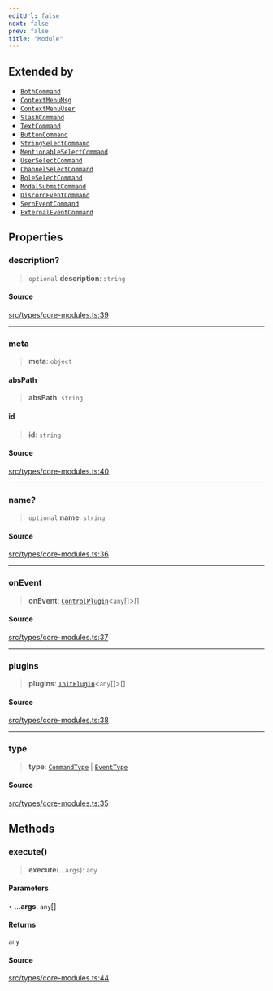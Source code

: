```yaml
---
editUrl: false
next: false
prev: false
title: "Module"
---
```


## Extended by

- [`BothCommand`](/v4/api/interfaces/bothcommand/)
- [`ContextMenuMsg`](/v4/api/interfaces/contextmenumsg/)
- [`ContextMenuUser`](/v4/api/interfaces/contextmenuuser/)
- [`SlashCommand`](/v4/api/interfaces/slashcommand/)
- [`TextCommand`](/v4/api/interfaces/textcommand/)
- [`ButtonCommand`](/v4/api/interfaces/buttoncommand/)
- [`StringSelectCommand`](/v4/api/interfaces/stringselectcommand/)
- [`MentionableSelectCommand`](/v4/api/interfaces/mentionableselectcommand/)
- [`UserSelectCommand`](/v4/api/interfaces/userselectcommand/)
- [`ChannelSelectCommand`](/v4/api/interfaces/channelselectcommand/)
- [`RoleSelectCommand`](/v4/api/interfaces/roleselectcommand/)
- [`ModalSubmitCommand`](/v4/api/interfaces/modalsubmitcommand/)
- [`DiscordEventCommand`](/v4/api/interfaces/discordeventcommand/)
- [`SernEventCommand`](/v4/api/interfaces/serneventcommand/)
- [`ExternalEventCommand`](/v4/api/interfaces/externaleventcommand/)

## Properties

### description?

> `optional` **description**: `string`

#### Source

[src/types/core-modules.ts:39](https://github.com/sern-handler/handler/blob/2f778f4dc2510724f049f19e69e0afca26d6bcad/src/types/core-modules.ts#L39)

***

### meta

> **meta**: `object`

#### absPath

> **absPath**: `string`

#### id

> **id**: `string`

#### Source

[src/types/core-modules.ts:40](https://github.com/sern-handler/handler/blob/2f778f4dc2510724f049f19e69e0afca26d6bcad/src/types/core-modules.ts#L40)

***

### name?

> `optional` **name**: `string`

#### Source

[src/types/core-modules.ts:36](https://github.com/sern-handler/handler/blob/2f778f4dc2510724f049f19e69e0afca26d6bcad/src/types/core-modules.ts#L36)

***

### onEvent

> **onEvent**: [`ControlPlugin`](/v4/api/interfaces/controlplugin/)\<`any`[]\>[]

#### Source

[src/types/core-modules.ts:37](https://github.com/sern-handler/handler/blob/2f778f4dc2510724f049f19e69e0afca26d6bcad/src/types/core-modules.ts#L37)

***

### plugins

> **plugins**: [`InitPlugin`](/v4/api/interfaces/initplugin/)\<`any`[]\>[]

#### Source

[src/types/core-modules.ts:38](https://github.com/sern-handler/handler/blob/2f778f4dc2510724f049f19e69e0afca26d6bcad/src/types/core-modules.ts#L38)

***

### type

> **type**: [`CommandType`](/v4/api/enumerations/commandtype/) \| [`EventType`](/v4/api/enumerations/eventtype/)

#### Source

[src/types/core-modules.ts:35](https://github.com/sern-handler/handler/blob/2f778f4dc2510724f049f19e69e0afca26d6bcad/src/types/core-modules.ts#L35)

## Methods

### execute()

> **execute**(...`args`): `any`

#### Parameters

• ...**args**: `any`[]

#### Returns

`any`

#### Source

[src/types/core-modules.ts:44](https://github.com/sern-handler/handler/blob/2f778f4dc2510724f049f19e69e0afca26d6bcad/src/types/core-modules.ts#L44)
